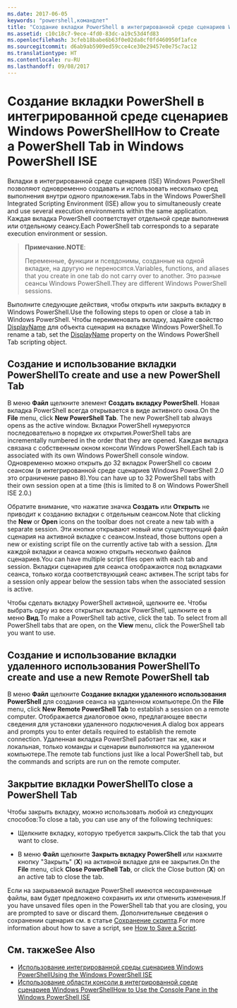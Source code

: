 ```yaml
---
ms.date: 2017-06-05
keywords: "powershell,командлет"
title: "Создание вкладки PowerShell в интегрированной среде сценариев Windows PowerShell"
ms.assetid: c10c18c7-9ece-4fd0-83dc-a19c53d4fd83
ms.openlocfilehash: 3cfeb18babe6b63f0e02da8cf0fd460950f1afce
ms.sourcegitcommit: d6ab9ab5909ed59cce4ce30e29457e0e75c7ac12
ms.translationtype: HT
ms.contentlocale: ru-RU
ms.lasthandoff: 09/08/2017
---
```

# <a name="how-to-create-a-powershell-tab-in-windows-powershell-ise"></a><span data-ttu-id="ecdb7-103">Создание вкладки PowerShell в интегрированной среде сценариев Windows PowerShell</span><span class="sxs-lookup"><span data-stu-id="ecdb7-103">How to Create a PowerShell Tab in Windows PowerShell ISE</span></span>
<span data-ttu-id="ecdb7-104">Вкладки в интегрированной среде сценариев (ISE) Windows PowerShell позволяют одновременно создавать и использовать несколько сред выполнения внутри одного приложения.</span><span class="sxs-lookup"><span data-stu-id="ecdb7-104">Tabs in the Windows PowerShell Integrated Scripting Environment (ISE) allow you to simultaneously create and use several execution environments within the same application.</span></span>
<span data-ttu-id="ecdb7-105">Каждая вкладка PowerShell соответствует отдельной среде выполнения или отдельному сеансу.</span><span class="sxs-lookup"><span data-stu-id="ecdb7-105">Each PowerShell tab corresponds to a separate execution environment or session.</span></span>

> <span data-ttu-id="ecdb7-106">**Примечание.**</span><span class="sxs-lookup"><span data-stu-id="ecdb7-106">**NOTE**:</span></span>
>
> <span data-ttu-id="ecdb7-107">Переменные, функции и псевдонимы, созданные на одной вкладке, на другую не переносятся.</span><span class="sxs-lookup"><span data-stu-id="ecdb7-107">Variables, functions, and aliases that you create in one tab do not carry over to another.</span></span> <span data-ttu-id="ecdb7-108">Это разные сеансы Windows PowerShell.</span><span class="sxs-lookup"><span data-stu-id="ecdb7-108">They are different Windows PowerShell sessions.</span></span>

<span data-ttu-id="ecdb7-109">Выполните следующие действия, чтобы открыть или закрыть вкладку в Windows PowerShell.</span><span class="sxs-lookup"><span data-stu-id="ecdb7-109">Use the following steps to open or close a tab in Windows PowerShell.</span></span>
<span data-ttu-id="ecdb7-110">Чтобы переименовать вкладку, задайте свойство [DisplayName](The-PowerShellTab-Object.md#displayname) для объекта сценария на вкладке Windows PowerShell.</span><span class="sxs-lookup"><span data-stu-id="ecdb7-110">To rename a tab, set the [DisplayName](The-PowerShellTab-Object.md#displayname) property on the Windows PowerShell Tab scripting object.</span></span>

## <a name="to-create-and-use-a-new-powershell-tab"></a><span data-ttu-id="ecdb7-111">Создание и использование вкладки PowerShell</span><span class="sxs-lookup"><span data-stu-id="ecdb7-111">To create and use a new PowerShell Tab</span></span>

<span data-ttu-id="ecdb7-112">В меню **Файл** щелкните элемент **Создать вкладку PowerShell**. Новая вкладка PowerShell всегда открывается в виде активного окна.</span><span class="sxs-lookup"><span data-stu-id="ecdb7-112">On the **File** menu, click **New PowerShell Tab**. The new PowerShell tab always opens as the active window.</span></span>
<span data-ttu-id="ecdb7-113">Вкладки PowerShell нумеруются последовательно в порядке их открытия.</span><span class="sxs-lookup"><span data-stu-id="ecdb7-113">PowerShell tabs are incrementally numbered in the order that they are opened.</span></span>
<span data-ttu-id="ecdb7-114">Каждая вкладка связана с собственным окном консоли Windows PowerShell.</span><span class="sxs-lookup"><span data-stu-id="ecdb7-114">Each tab is associated with its own Windows PowerShell console window.</span></span>
<span data-ttu-id="ecdb7-115">Одновременно можно открыть до 32 вкладок PowerShell со своим сеансом (в интегрированной среде сценариев Windows PowerShell 2.0 это ограничение равно 8).</span><span class="sxs-lookup"><span data-stu-id="ecdb7-115">You can have up to 32 PowerShell tabs with their own session open at a time (this is limited to 8 on Windows PowerShell ISE 2.0.)</span></span>

<span data-ttu-id="ecdb7-116">Обратите внимание, что нажатие значка **Создать** или **Открыть** не приводит к созданию вкладки с отдельным сеансом.</span><span class="sxs-lookup"><span data-stu-id="ecdb7-116">Note that clicking the **New** or **Open** icons on the toolbar does not create a new tab with a separate session.</span></span>
<span data-ttu-id="ecdb7-117">Эти кнопки открывают новый или существующий файл сценария на активной вкладке с сеансом.</span><span class="sxs-lookup"><span data-stu-id="ecdb7-117">Instead, those buttons open a new or existing script file on the currently active tab with a session.</span></span>
<span data-ttu-id="ecdb7-118">Для каждой вкладки и сеанса можно открыть несколько файлов сценариев.</span><span class="sxs-lookup"><span data-stu-id="ecdb7-118">You can have multiple script files open with each tab and session.</span></span>
<span data-ttu-id="ecdb7-119">Вкладки сценариев для сеанса отображаются под вкладками сеанса, только когда соответствующий сеанс активен.</span><span class="sxs-lookup"><span data-stu-id="ecdb7-119">The script tabs for a session only appear below the session tabs when the associated session is active.</span></span>

<span data-ttu-id="ecdb7-120">Чтобы сделать вкладку PowerShell активной, щелкните ее. Чтобы выбрать одну из всех открытых вкладок PowerShell, щелкните ее в меню **Вид**.</span><span class="sxs-lookup"><span data-stu-id="ecdb7-120">To make a PowerShell tab active, click the tab. To select from all PowerShell tabs that are open, on the **View** menu, click the PowerShell tab you want to use.</span></span>

## <a name="to-create-and-use-a-new-remote-powershell-tab"></a><span data-ttu-id="ecdb7-121">Создание и использование вкладки удаленного использования PowerShell</span><span class="sxs-lookup"><span data-stu-id="ecdb7-121">To create and use a new Remote PowerShell tab</span></span>

<span data-ttu-id="ecdb7-122">В меню **Файл** щелкните **Создание вкладки удаленного использования PowerShell** для создания сеанса на удаленном компьютере.</span><span class="sxs-lookup"><span data-stu-id="ecdb7-122">On the **File** menu, click **New Remote PowerShell Tab** to establish a session on a remote computer.</span></span>
<span data-ttu-id="ecdb7-123">Отображается диалоговое окно, предлагающее ввести сведения для установки удаленного подключения.</span><span class="sxs-lookup"><span data-stu-id="ecdb7-123">A dialog box appears and prompts you to enter details required to establish the remote connection.</span></span>
<span data-ttu-id="ecdb7-124">Удаленная вкладка PowerShell работает так же, как и локальная, только команды и сценарии выполняются на удаленном компьютере.</span><span class="sxs-lookup"><span data-stu-id="ecdb7-124">The remote tab functions just like a local PowerShell tab, but the commands and scripts are run on the remote computer.</span></span>

## <a name="to-close-a-powershell-tab"></a><span data-ttu-id="ecdb7-125">Закрытие вкладки PowerShell</span><span class="sxs-lookup"><span data-stu-id="ecdb7-125">To close a PowerShell Tab</span></span>

<span data-ttu-id="ecdb7-126">Чтобы закрыть вкладку, можно использовать любой из следующих способов:</span><span class="sxs-lookup"><span data-stu-id="ecdb7-126">To close a tab, you can use any of the following techniques:</span></span>

- <span data-ttu-id="ecdb7-127">Щелкните вкладку, которую требуется закрыть.</span><span class="sxs-lookup"><span data-stu-id="ecdb7-127">Click the tab that you want to close.</span></span>

- <span data-ttu-id="ecdb7-128">В меню **Файл** щелкните **Закрыть вкладку PowerShell** или нажмите кнопку "Закрыть" (**X**) на активной вкладке для ее закрытия.</span><span class="sxs-lookup"><span data-stu-id="ecdb7-128">On the **File** menu, click **Close PowerShell Tab**, or click  the Close button  (**X**) on an active tab to close the tab.</span></span>

<span data-ttu-id="ecdb7-129">Если на закрываемой вкладке PowerShell имеются несохраненные файлы, вам будет предложено сохранить их или отменить изменения.</span><span class="sxs-lookup"><span data-stu-id="ecdb7-129">If you have unsaved files open in the PowerShell tab that you are closing, you are prompted to save or discard them.</span></span>
<span data-ttu-id="ecdb7-130">Дополнительные сведения о сохранении сценария см. в статье [Сохранение скрипта](How-to-Write-and-Run-Scripts-in-the-Windows-PowerShell-ISE.md#how-to-save-a-script).</span><span class="sxs-lookup"><span data-stu-id="ecdb7-130">For more information about how to save a script, see [How to Save a Script](How-to-Write-and-Run-Scripts-in-the-Windows-PowerShell-ISE.md#how-to-save-a-script).</span></span>

## <a name="see-also"></a><span data-ttu-id="ecdb7-131">См. также</span><span class="sxs-lookup"><span data-stu-id="ecdb7-131">See Also</span></span>

- [<span data-ttu-id="ecdb7-132">Использование интегрированной среды сценариев Windows PowerShell</span><span class="sxs-lookup"><span data-stu-id="ecdb7-132">Using the Windows PowerShell ISE</span></span>](Using-the-Windows-PowerShell-ISE.md)
- [<span data-ttu-id="ecdb7-133">Использование области консоли в интегрированной среде сценариев Windows PowerShell</span><span class="sxs-lookup"><span data-stu-id="ecdb7-133">How to Use the Console Pane in the Windows PowerShell ISE</span></span>](How-to-Use-the-Console-Pane-in-the-Windows-PowerShell-ISE.md)


